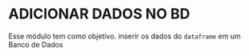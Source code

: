 # ADICIONAR DADOS NO BD

Esse módulo tem como objetivo. inserir os dados do `dataframe` em um Banco de Dados
